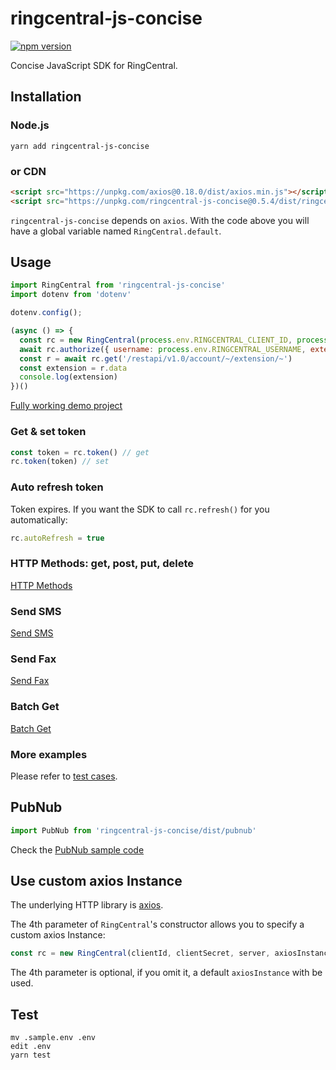 # ringcentral-js-concise

[![npm version](https://badge.fury.io/js/ringcentral-js-concise.svg)](https://badge.fury.io/js/ringcentral-js-concise)

Concise JavaScript SDK for RingCentral.


## Installation

### Node.js

```
yarn add ringcentral-js-concise
```


### or CDN

```html
<script src="https://unpkg.com/axios@0.18.0/dist/axios.min.js"></script>
<script src="https://unpkg.com/ringcentral-js-concise@0.5.4/dist/ringcentral.js"></script>
```

`ringcentral-js-concise` depends on `axios`. With the code above you will have a global variable named `RingCentral.default`.


## Usage

```js
import RingCentral from 'ringcentral-js-concise'
import dotenv from 'dotenv'

dotenv.config();

(async () => {
  const rc = new RingCentral(process.env.RINGCENTRAL_CLIENT_ID, process.env.RINGCENTRAL_CLIENT_SECRET, process.env.RINGCENTRAL_SERVER_URL)
  await rc.authorize({ username: process.env.RINGCENTRAL_USERNAME, extension: process.env.RINGCENTRAL_EXTENSION, password: process.env.RINGCENTRAL_PASSWORD })
  const r = await rc.get('/restapi/v1.0/account/~/extension/~')
  const extension = r.data
  console.log(extension)
})()
```

[Fully working demo project](https://github.com/tylerlong/ringcentral-js-concise-demo)


### Get & set token

```js
const token = rc.token() // get
rc.token(token) // set
```


### Auto refresh token

Token expires. If you want the SDK to call `rc.refresh()` for you automatically:

```js
rc.autoRefresh = true
```

### HTTP Methods: get, post, put, delete

[HTTP Methods](/test/ringcentral.spec.js)


### Send SMS

[Send SMS](/test/sms.spec.js)


### Send Fax

[Send Fax](/test/fax.spec.js)


### Batch Get

[Batch Get](/test/batch_get.spec.js)


### More examples

Please refer to [test cases](/test).


## PubNub

```js
import PubNub from 'ringcentral-js-concise/dist/pubnub'
```

Check the [PubNub sample code](./test/pubnub.spec.js)


## Use custom axios Instance

The underlying HTTP library is [axios](https://github.com/axios/axios).

The 4th parameter of `RingCentral`'s constructor allows you to specify a custom axios Instance:

```js
const rc = new RingCentral(clientId, clientSecret, server, axiosInstance)
```

The 4th parameter is optional, if you omit it, a default `axiosInstance` with be used.


## Test

```
mv .sample.env .env
edit .env
yarn test
```
